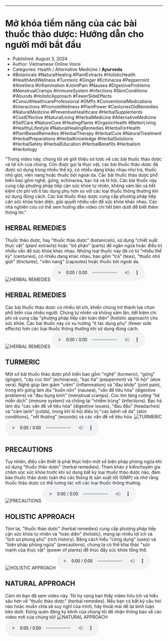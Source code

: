 
---

# Mở khóa tiềm năng của các bài thuốc thảo dược: Hướng dẫn cho người mới bắt đầu

- Published: August 3, 2024
- Author: Vietnamese Online Voice
- Categories: Health / Alternative Medicine / **Ayurveda**
- #Botanicals #NaturalHealing #PlantExtracts #HolisticHealth #HealthAndWellness #Turmeric #Ginger #Echinacea #Peppermint #AloeVera #Inflammation #JointPain #Nausea #DigestiveProblems #MenstrualCramps #ImmuneSystem #Infections #SkinConditions #Wounds #HolisticApproach #FewerSideEffects #ConsultHealthcareProfessional #GMPs #ConventionalMedications #Interactions #PromoteWellness #PlantPower #CenturiesOldRemedies #NaturalMedicine #PreventiveHealthcare #HerbalSupplements #CostEffective #NaturalLiving #HerbalMedicine #AlternativeMedicine #SelfCare #NatureCure #HealingPlants #OrganicHealth #BetterLiving #HealthyLifestyle #NaturalHealingRemedies #HerbsForHealth #PlantBasedRemedies #HerbalTherapy #HerbalCure #NaturalTreatment #HerbalPreparations #HerbalKnowledge #HerbalSolutions #HerbalSafety #HerbalEducation #HerbalBenefits #Herbalism #Herbology

"Trong video này, chúng tôi sẽ giới thiệu sơ lược về các bài thuốc thảo dược và lợi ích của chúng. Còn được gọi là thực vật, các bài thuốc thảo dược đã được sử dụng trong nhiều thế kỷ, có nhiều dạng khác nhau như trà, thuốc nhỏ giọt, viên nang hoặc thuốc bôi ngoài da. Các bài thuốc thảo dược phổ biến bao gồm nghệ, gừng, echinacea, bạc hà và lô hội. Các bài thuốc này cung cấp phương pháp tiếp cận sức khỏe tự nhiên, không xâm lấn và tiết kiệm chi phí với ít tác dụng phụ hơn so với các loại thuốc thông thường khi sử dụng đúng cách. Các bài thuốc thảo dược cung cấp phương pháp tiếp cận sức khỏe toàn diện, giải quyết nhiều vấn đề sức khỏe khác nhau. Các nhà nghiên cứu có thể xem hướng dẫn video chi tiết bên dưới để biết thêm thông tin."


## HERBAL REMEDIES

Thuốc thảo dược, hay "thuốc thảo dược" (botanicals), sử dụng "chiết xuất thực vật" (plant extracts) hoặc "bộ phận" (parts) để ngăn ngừa hoặc điều trị nhiều vấn đề sức khỏe khác nhau. Những loại thuốc này đã có từ "nhiều thế kỷ" (centuries), có nhiều dạng khác nhau, bao gồm "trà" (teas), "thuốc nhỏ giọt" (tinctures), "viên nang" (capsules) hoặc thuốc bôi ngoài da.
![HERBAL REMEDIES](https://http-archiver-apis-production-80.schnworks.com/storage/images/transitions/2024-08-03/transition-3085724472-Montserrat-Thin-283593.jpg)
<audio controls>
    <source src="https://http-archiver-apis-production-80.schnworks.com/storage/storage/audio/file-6401782964.mp3" type="audio/mpeg">
</audio>



## HERBAL REMEDIES

Các bài thuốc thảo dược có nhiều lợi ích, khiến chúng trở thành lựa chọn phổ biến của nhiều người. Chúng tự nhiên và không xâm lấn, tiết kiệm chi phí và cung cấp "phương pháp tiếp cận toàn diện" (holistic approach) cho sức khỏe. Các bài thuốc này có xu hướng "ít tác dụng phụ" (fewer side effects) hơn các loại thuốc thông thường khi sử dụng đúng cách.
![HERBAL REMEDIES](https://http-archiver-apis-production-80.schnworks.com/storage/images/transitions/2024-08-03/transition--33014963355-Montserrat-Regular-303F9F.jpg)
<audio controls>
    <source src="https://http-archiver-apis-production-80.schnworks.com/storage/storage/audio/file-11426223336.mp3" type="audio/mpeg">
</audio>



## TURMERIC

Một số bài thuốc thảo dược phổ biến bao gồm "nghệ" (turmeric), "gừng" (ginger), "cây cúc tím" (echinacea), "bạc hà" (peppermint) và "lô hội" (aloe vera). Nghệ giúp làm giảm "viêm" (inflammation) và "đau khớp" (joint pain), trong khi gừng làm dịu "buồn nôn" (nausea), "vấn đề tiêu hóa" (digestive problems) và "đau bụng kinh" (menstrual cramps). Cúc tím tăng cường "hệ miễn dịch" (immune system) và chống lại "nhiễm trùng" (infections). Bạc hà làm dịu "các vấn đề về tiêu hóa" (digestive issues), "đau đầu" (headaches) và "cảm lạnh" (colds), trong khi lô hội điều trị "các bệnh về da" (skin conditions), "vết thương" (wounds) và các vấn đề về tiêu hóa.
![TURMERIC](https://http-archiver-apis-production-80.schnworks.com/storage/images/transitions/2024-08-03/transition-31139594108-Montserrat-Bold-880E4F.jpg)
<audio controls>
    <source src="https://http-archiver-apis-production-80.schnworks.com/storage/storage/audio/file-14937660080.mp3" type="audio/mpeg">
</audio>



## PRECAUTIONS

Tuy nhiên, điều cần thiết là phải thực hiện một số biện pháp phòng ngừa khi sử dụng "thuốc thảo dược" (herbal remedies). Tham khảo ý kiến ​​chuyên gia chăm sóc sức khỏe trước khi sử dụng bất kỳ loại thuốc thảo dược nào, đảm bảo thuốc thảo dược tuân thủ các thông lệ sản xuất tốt (GMP) và nhớ rằng thuốc thảo dược có thể tương tác với các loại thuốc thông thường.
![PRECAUTIONS](https://http-archiver-apis-production-80.schnworks.com/storage/images/transitions/2024-08-03/transition-13196065610-Montserrat-Black-1A237E.jpg)
<audio controls>
    <source src="https://http-archiver-apis-production-80.schnworks.com/storage/storage/audio/file-6530243358.mp3" type="audio/mpeg">
</audio>



## HOLISTIC APPROACH

Tóm lại, "thuốc thảo dược" (herbal remedies) cung cấp phương pháp tiếp cận sức khỏe tự nhiên và "toàn diện" (holistic), mang lại nhiều lợi ích và "lịch sử phong phú" (rich history). Bằng cách hiểu "công dụng" (uses) và "biện pháp phòng ngừa" (precautions), chúng ta có thể khai thác "sức mạnh của thực vật" (power of plants) để thúc đẩy sức khỏe tổng thể.
![HOLISTIC APPROACH](https://http-archiver-apis-production-80.schnworks.com/storage/images/transitions/2024-08-03/transition--617433398-Montserrat-Bold-4A148C.jpg)
<audio controls>
    <source src="https://http-archiver-apis-production-80.schnworks.com/storage/storage/audio/file-7194624909.mp3" type="audio/mpeg">
</audio>



## NATURAL APPROACH

Cảm ơn bạn đã xem video này. Tôi hy vọng bạn thấy video hữu ích và hiểu sâu hơn về "thuốc thảo dược" (herbal remedies). Nếu bạn có bất kỳ câu hỏi nào hoặc muốn chia sẻ suy nghĩ của mình, hãy thoải mái để lại bình luận bên dưới. Đừng quên đăng ký kênh của chúng tôi để nhận thông báo về các video mới của chúng tôi!
![NATURAL APPROACH](https://http-archiver-apis-production-80.schnworks.com/storage/images/transitions/2024-08-03/transition-635520884-Montserrat-Bold-9C27B0.jpg)
<audio controls>
    <source src="https://http-archiver-apis-production-80.schnworks.com/storage/storage/audio/file-18272608854.mp3" type="audio/mpeg">
</audio>

